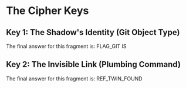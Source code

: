 # The Cipher Keys

## Key 1: The Shadow's Identity (Git Object Type)
The final answer for this fragment is:
FLAG_GIT IS

## Key 2: The Invisible Link (Plumbing Command)
The final answer for this fragment is:
REF_TWIN_FOUND
